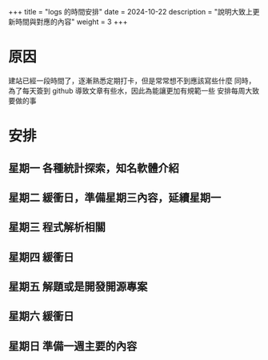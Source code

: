 +++
title = "logs 的時間安排"
date = 2024-10-22
description = "說明大致上更新時間與對應的內容"
weight = 3
+++

# 原因

建站已經一段時間了，逐漸熟悉定期打卡，但是常常想不到應該寫些什麼
同時，為了每天簽到 github 導致文章有些水，因此為能讓更加有規範一些
安排每周大致要做的事

# 安排

## 星期一 各種統計探索，知名軟體介紹

## 星期二 緩衝日，準備星期三內容，延續星期一

## 星期三 程式解析相關

## 星期四 緩衝日

## 星期五 解題或是開發開源專案

## 星期六 緩衝日

## 星期日 準備一週主要的內容